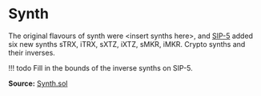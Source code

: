 # Synth

The original flavours of synth were \<insert synths here\>, and [SIP-5](https://github.com/Synthetixio/SIPs/blob/master/SIPS/sip-5.md) added six new synths sTRX, iTRX, sXTZ, iXTZ, sMKR, iMKR. Crypto synths and their inverses.

!!! todo
    Fill in the bounds of the inverse synths on SIP-5.

**Source:** [Synth.sol](https://github.com/Synthetixio/synthetix/blob/master/contracts/Synth.sol)
